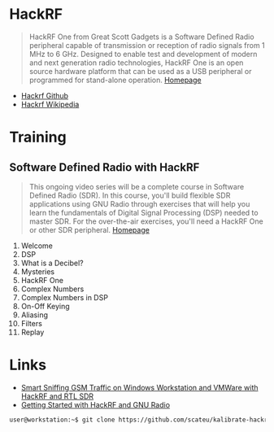 # HackRF

> HackRF One from Great Scott Gadgets is a Software Defined Radio peripheral capable of transmission or reception of radio signals from 1 MHz to 6 GHz. Designed to enable test and development of modern and next generation radio technologies, HackRF One is an open source hardware platform that can be used as a USB peripheral or programmed for stand-alone operation. [Homepage](https://greatscottgadgets.com/hackrf/)

- [Hackrf Github](https://github.com/mossmann/hackrf)
- [Hackrf Wikipedia](https://github.com/mossmann/hackrf/wiki)

# Training

## Software Defined Radio with HackRF 

> This ongoing video series will be a complete course in Software Defined Radio (SDR). In this course, you'll build flexible SDR applications using GNU Radio through exercises that will help you learn the fundamentals of Digital Signal Processing (DSP) needed to master SDR. For the over-the-air exercises, you'll need a HackRF One or other SDR peripheral. [Homepage](https://greatscottgadgets.com/sdr/)

01. Welcome
02. DSP
03. What is a Decibel?
04. Mysteries
05. HackRF One
06. Complex Numbers
07. Complex Numbers in DSP
08. On-Off Keying
09. Aliasing
10. Filters
11. Replay

# Links

- [Smart Sniffing GSM Traffic on Windows Workstation and VMWare with HackRF and RTL SDR](http://www.instructables.com/id/SMART-SNIFFING-GSM-TRAFFIC-ON-WINDOWS-WORKSTATION-/?ALLSTEPS)
- [Getting Started with HackRF and GNU Radio](https://github.com/mossmann/hackrf/wiki/Getting-Started-with-HackRF-and-GNU-Radio)

```sh
user@workstation:~$ git clone https://github.com/scateu/kalibrate-hackrf.git
```